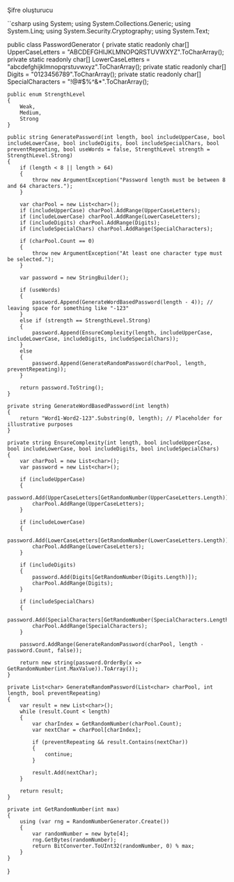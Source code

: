 Şifre oluşturucu


``csharp
using System;
using System.Collections.Generic;
using System.Linq;
using System.Security.Cryptography;
using System.Text;

public class PasswordGenerator
{
    private static readonly char[] UpperCaseLetters = "ABCDEFGHIJKLMNOPQRSTUVWXYZ".ToCharArray();
    private static readonly char[] LowerCaseLetters = "abcdefghijklmnopqrstuvwxyz".ToCharArray();
    private static readonly char[] Digits = "0123456789".ToCharArray();
    private static readonly char[] SpecialCharacters = "!@#$%^&*".ToCharArray();

    public enum StrengthLevel
    {
        Weak,
        Medium,
        Strong
    }

    public string GeneratePassword(int length, bool includeUpperCase, bool includeLowerCase, bool includeDigits, bool includeSpecialChars, bool preventRepeating, bool useWords = false, StrengthLevel strength = StrengthLevel.Strong)
    {
        if (length < 8 || length > 64)
        {
            throw new ArgumentException("Password length must be between 8 and 64 characters.");
        }

        var charPool = new List<char>();
        if (includeUpperCase) charPool.AddRange(UpperCaseLetters);
        if (includeLowerCase) charPool.AddRange(LowerCaseLetters);
        if (includeDigits) charPool.AddRange(Digits);
        if (includeSpecialChars) charPool.AddRange(SpecialCharacters);

        if (charPool.Count == 0)
        {
            throw new ArgumentException("At least one character type must be selected.");
        }

        var password = new StringBuilder();

        if (useWords)
        {
            password.Append(GenerateWordBasedPassword(length - 4)); // leaving space for something like "-123"
        }
        else if (strength == StrengthLevel.Strong)
        {
            password.Append(EnsureComplexity(length, includeUpperCase, includeLowerCase, includeDigits, includeSpecialChars));
        }
        else
        {
            password.Append(GenerateRandomPassword(charPool, length, preventRepeating));
        }

        return password.ToString();
    }

    private string GenerateWordBasedPassword(int length)
    {
        return "Word1-Word2-123".Substring(0, length); // Placeholder for illustrative purposes
    }

    private string EnsureComplexity(int length, bool includeUpperCase, bool includeLowerCase, bool includeDigits, bool includeSpecialChars)
    {
        var charPool = new List<char>();
        var password = new List<char>();

        if (includeUpperCase)
        {
            password.Add(UpperCaseLetters[GetRandomNumber(UpperCaseLetters.Length)]);
            charPool.AddRange(UpperCaseLetters);
        }

        if (includeLowerCase)
        {
            password.Add(LowerCaseLetters[GetRandomNumber(LowerCaseLetters.Length)]);
            charPool.AddRange(LowerCaseLetters);
        }

        if (includeDigits)
        {
            password.Add(Digits[GetRandomNumber(Digits.Length)]);
            charPool.AddRange(Digits);
        }

        if (includeSpecialChars)
        {
            password.Add(SpecialCharacters[GetRandomNumber(SpecialCharacters.Length)]);
            charPool.AddRange(SpecialCharacters);
        }

        password.AddRange(GenerateRandomPassword(charPool, length - password.Count, false));

        return new string(password.OrderBy(x => GetRandomNumber(int.MaxValue)).ToArray());
    }

    private List<char> GenerateRandomPassword(List<char> charPool, int length, bool preventRepeating)
    {
        var result = new List<char>();
        while (result.Count < length)
        {
            var charIndex = GetRandomNumber(charPool.Count);
            var nextChar = charPool[charIndex];

            if (preventRepeating && result.Contains(nextChar))
            {
                continue;
            }

            result.Add(nextChar);
        }

        return result;
    }

    private int GetRandomNumber(int max)
    {
        using (var rng = RandomNumberGenerator.Create())
        {
            var randomNumber = new byte[4];
            rng.GetBytes(randomNumber);
            return BitConverter.ToUInt32(randomNumber, 0) % max;
        }
    }
}
```
